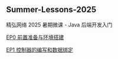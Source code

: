 ## Summer-Lessons-2025

精弘网络 2025 暑期微课 - Java 后端开发入门

[EP0 前置准备与环境搭建](ep0.md)

[EP1 控制器的编写和数据绑定](ep1.md)
